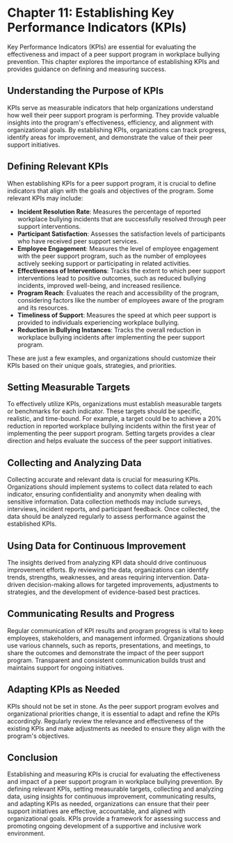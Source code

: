 Chapter 11: Establishing Key Performance Indicators (KPIs)
==========================================================

Key Performance Indicators (KPIs) are essential for evaluating the effectiveness and impact of a peer support program in workplace bullying prevention. This chapter explores the importance of establishing KPIs and provides guidance on defining and measuring success.

Understanding the Purpose of KPIs
---------------------------------

KPIs serve as measurable indicators that help organizations understand how well their peer support program is performing. They provide valuable insights into the program's effectiveness, efficiency, and alignment with organizational goals. By establishing KPIs, organizations can track progress, identify areas for improvement, and demonstrate the value of their peer support initiatives.

Defining Relevant KPIs
----------------------

When establishing KPIs for a peer support program, it is crucial to define indicators that align with the goals and objectives of the program. Some relevant KPIs may include:

* **Incident Resolution Rate**: Measures the percentage of reported workplace bullying incidents that are successfully resolved through peer support interventions.
* **Participant Satisfaction**: Assesses the satisfaction levels of participants who have received peer support services.
* **Employee Engagement**: Measures the level of employee engagement with the peer support program, such as the number of employees actively seeking support or participating in related activities.
* **Effectiveness of Interventions**: Tracks the extent to which peer support interventions lead to positive outcomes, such as reduced bullying incidents, improved well-being, and increased resilience.
* **Program Reach**: Evaluates the reach and accessibility of the program, considering factors like the number of employees aware of the program and its resources.
* **Timeliness of Support**: Measures the speed at which peer support is provided to individuals experiencing workplace bullying.
* **Reduction in Bullying Instances**: Tracks the overall reduction in workplace bullying incidents after implementing the peer support program.

These are just a few examples, and organizations should customize their KPIs based on their unique goals, strategies, and priorities.

Setting Measurable Targets
--------------------------

To effectively utilize KPIs, organizations must establish measurable targets or benchmarks for each indicator. These targets should be specific, realistic, and time-bound. For example, a target could be to achieve a 20% reduction in reported workplace bullying incidents within the first year of implementing the peer support program. Setting targets provides a clear direction and helps evaluate the success of the peer support initiatives.

Collecting and Analyzing Data
-----------------------------

Collecting accurate and relevant data is crucial for measuring KPIs. Organizations should implement systems to collect data related to each indicator, ensuring confidentiality and anonymity when dealing with sensitive information. Data collection methods may include surveys, interviews, incident reports, and participant feedback. Once collected, the data should be analyzed regularly to assess performance against the established KPIs.

Using Data for Continuous Improvement
-------------------------------------

The insights derived from analyzing KPI data should drive continuous improvement efforts. By reviewing the data, organizations can identify trends, strengths, weaknesses, and areas requiring intervention. Data-driven decision-making allows for targeted improvements, adjustments to strategies, and the development of evidence-based best practices.

Communicating Results and Progress
----------------------------------

Regular communication of KPI results and program progress is vital to keep employees, stakeholders, and management informed. Organizations should use various channels, such as reports, presentations, and meetings, to share the outcomes and demonstrate the impact of the peer support program. Transparent and consistent communication builds trust and maintains support for ongoing initiatives.

Adapting KPIs as Needed
-----------------------

KPIs should not be set in stone. As the peer support program evolves and organizational priorities change, it is essential to adapt and refine the KPIs accordingly. Regularly review the relevance and effectiveness of the existing KPIs and make adjustments as needed to ensure they align with the program's objectives.

Conclusion
----------

Establishing and measuring KPIs is crucial for evaluating the effectiveness and impact of a peer support program in workplace bullying prevention. By defining relevant KPIs, setting measurable targets, collecting and analyzing data, using insights for continuous improvement, communicating results, and adapting KPIs as needed, organizations can ensure that their peer support initiatives are effective, accountable, and aligned with organizational goals. KPIs provide a framework for assessing success and promoting ongoing development of a supportive and inclusive work environment.
